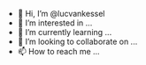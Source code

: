 - 👋 Hi, I’m @lucvankessel
- 👀 I’m interested in ...
- 🌱 I’m currently learning ...
- 💞️ I’m looking to collaborate on ...
- 📫 How to reach me ...

<!---
lucvankessel/lucvankessel is a ✨ special ✨ repository because its `README.md` (this file) appears on your GitHub profile.
You can click the Preview link to take a look at your changes.
--->
